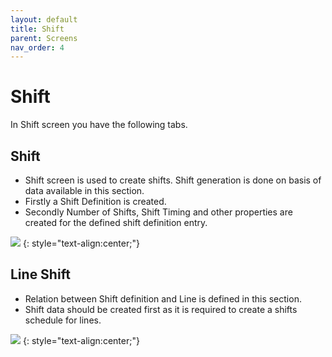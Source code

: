 ```yaml
---
layout: default
title: Shift
parent: Screens
nav_order: 4
---
```

# Shift

In Shift screen you have the following tabs.

## Shift
* Shift screen is used to create shifts. Shift generation is done on basis of data available in this section.
* Firstly a Shift Definition is created.
* Secondly Number of Shifts, Shift Timing and other properties are created for the defined shift definition entry.

![](../../../assets/images/screens/shift.png)
{: style="text-align:center;"}

## Line Shift
* Relation between Shift definition and Line is defined in this section.
* Shift data should be created first as it is required to create a shifts schedule for lines.

![](../../../assets/images/screens/lineshift.png) 
{: style="text-align:center;"}

